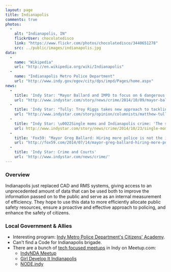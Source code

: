 ```yaml
---
layout: page
title: Indianapolis
comments: true
photos:
  -
    alt: "Indianapolis, IN"
    flickrUser: chocolatedisco
    link: "https://www.flickr.com/photos/chocolatedisco/3440651278"
    src: ../public/images/indianapolis.jpg
data:
  -
    name: "Wikipedia"
    url: "http://en.wikipedia.org/wiki/Indianapolis"
  -
    name: "Indianapolis Metro Police Department"
    url: "http://www.indy.gov/egov/city/dps/impd/Pages/home.aspx"
news:
  -
    title: 'Indy Star: "Mayor Ballard and IMPD to focus on 6 dangerous Indy-area neighborhoods."'
    url: "http://www.indystar.com/story/news/crime/2014/10/09/mayor-ballard-and-impd-to-focus-on-crime-prevention-in-six-indianapolis-area-neighborhoods/16979317/"
  -
    title: 'Indy Star: "Tully: Troy Riggs takes new approach to tackling crime in Indy"'
    url: "http://www.indystar.com/story/opinion/columnists/matthew-tully/2014/10/24/tully-troy-riggs-takes-new-approach-tackling-crime-indy/17829229/"
  -
    title: "Indy Star: \u0022Single moms and Indianapolis crime: 'The streets raised him'\u0022"
    url: http://www.indystar.com/story/news/crime/2014/10/23/single-moms-indianapolis-crime-streets-raised/17810937/
  -
    title: 'Fox59: "Mayor Greg Ballard: Hiring more police is not the issue"'
    url: "http://fox59.com/2014/07/14/mayor-greg-ballard-hiring-more-police-is-not-the-issue/"
  -
    title: 'Indy Star: Crime and Courts'
    url: 'http://www.indystar.com/news/crime/'
---
```


### Overview 

Indianapolis just replaced CAD and RMS systems, giving access to an unprecedented amount of data that can be used both to improve the information passed on to the public and serve as an internal measurement of efficiency. They hope to use this data to more efficiently allocate public safety resources, ensure a proactive and effective approach to policing, and enhance the safety of citizens.

### Local Government & Allies

* Interesting program: [Indy Metro Police Department's Citizens' Academy](http://www.indy.gov/eGov/City/DPS/IMPD/Involved/Pages/citizen.aspx).
* Can't find a Code for Indianapolis brigade.
* There are a bunch of [tech focused meetups](http://newtech.meetup.com/cities/us/in/indianapolis/) in Indy on Meetup.com: 
    * [IndyNDA Meetup](http://www.meetup.com/IndyNDA/)
    * [Girl Develop It Indianapolis](http://www.meetup.com/Girl-Develop-It-Indianapolis/)
    * [NODE.indy](http://www.meetup.com/Node-indy/)
